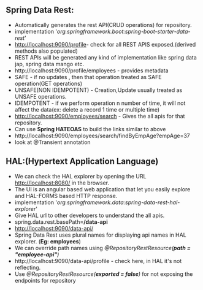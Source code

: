 Spring Data Rest:
-----------------
- Automatically generates the rest API(CRUD operations) for repository.
- implementation '_org.springframework.boot:spring-boot-starter-data-rest_'
- [http://localhost:9090/profile](http://localhost:9090/profile)- check for all REST APIS exposed.(derived methods also populated)
- REST APIs will be generated any kind of implementation like spring data jap, spring data mango etc.
- http://localhost:9090/profile/employees - provides metadata
- SAFE - if no updates , then that operation treated as SAFE operation(GET operations)
- UNSAFE(NON IDEMPOTENT) - Creation,Update usually treated as UNSAFE operations.
- IDEMPOTENT - if we perform operation n number of time, it will not affect the data(ex: delete a record 1 time or multiple time)
- [http://localhost:9090/employees/search](http://localhost:9090/employees/search) - Gives the all apis for that repository.
- Can use **Spring HATEOAS** to build the links similar to above
- http://localhost:9090/employees/search/findByEmpAge?empAge=37
- look at @Transient annotation

HAL:(Hypertext Application Language)
-------------------------------------
- We can check the HAL explorer by opening the URL [http://localhost:8080/](http://localhost:8080/) in the browser.
- The UI is an angular based web application that let you easily explore and HAL-FORMS based HTTP response.
- implementation '_org.springframework.data:spring-data-rest-hal-explorer_'
- Give HAL url to other developers to understand the all apis.
- spring.data.rest.basePath=**/data-api**
- [http://localhost:9090/data-api/](http://localhost:9090/data-api/)
- Spring Data Rest uses plural names for displaying api names in HAL explorer. (**Eg: employees**)
- We can override path names using _@RepositoryRestResource(**path = "employee-api"**)_
- http://localhost:9090/data-api/profile - check here, in HAL it's not reflecting.
- Use _@RepositoryRestResource(**exported = false**)_ for not exposing the endpoints for repository

